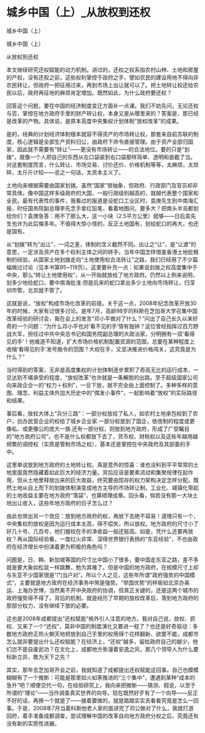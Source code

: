 # 城乡中国（上）_从放权到还权

城乡中国（上）

城乡中国（上）

从放权到还权

本文继续研究还权赋能的动力机制。讲过的，还权之权系指农村山林、土地和房屋的产权，没有还权之前，这些权利掌控于政府之手，譬如农民的建设用地不得向非农民转让，但政府一把征用过来，再到市场上出让就可以了。把土地转让权还给农民以后，政府再征地的麻烦肯定增加。既然如此，为什么政府要还权？

回答这个问题，要在中国的经济制度变迁方面补一点课。我们不妨先问，无论还权与否，掌控在地方政府手里的财产转让权，本身又是从哪里来的？答案是，那已经是改革的产物。具体说，是原本高度中央集权计划体制“放权改革”的成果。

是的，经典的计划经济体制根本就容不得资产的市场转让权。那套来自前苏联的制度，核心逻辑是全部生产资料归公，由政府下命令直接管理。由于资产全部归国家，因此就不需要有“转让”——更没有市场转让——的合法地位。要的只是“划拨”，就像一个人把自己的东西从左口袋装到右口袋那样简单、透明和直截了当。对这套制度而言，什么转让、市场交易、讨价还价、价格机制等等，太麻烦，太琐碎，太斤斤计较——总之一句话，太资本主义了。

土地向来根据需要由国家划拨。虽然“国家”很抽象，但政府、行政部门及官员却非常具体。像中国这样多级政府的大国，一般行政级别越高的，就越代表整个国家和全民。最有代表性的事件，我看过的报道是设蛇口工业区时，袁庚先生到中南海汇报，时任国务院副总理李先念手拿红铅笔，看着地图问，要多大？把南头半岛都划给你们？袁庚急答：用不了那么大，这一小块（2.5平方公里）就够——日后袁先生也许为此后悔多年。不值得大惊小怪的，反正土地国有，划给蛇口的再大，也还是国有。

从“划拨”转为“出让”，一词之差，体制的含义截然不同。出让之“让”，是“让渡”的意思，一定涉及资产在多个权利主体之间的转手。当年中国怎样借鉴香港土地批租制的经验，从国家土地划拨走向“土地使用权合法转让”之路，我们已经用了不少篇幅做过讨论（见本书第95~119页）。这里要补充一点：如果说划拨之权高度集中于中央，那么“转让土地使用权”，从一开始就放给了地方政府。仍然以上例来说明，划多少地给蛇口，要中南海批准.但是后来的蛇口拿出多少土地向市场转让，归深圳市管，北京就不管了。

这就是说，“放权”构成市场化改革的前提。关于这一点，2008年纪念改革开放30年的时候，大家有过很多讨论。是年7月，高龄98岁的科斯在芝加哥大学召集中国改革经验的研讨会，我在会上的发言“邓小平做对了什么？”问出了自己长久以来好奇的一个问题：“为什么邓小平也对‘看不见的手’情有独钟？这位曾经指挥过百万野战大军，担任过中共中央总书记和国务院副总理的大政治家，分明拥有一双‘看得见的手’！他难道不知道，扩大市场价格机制配置资源的范围，总要在某种程度上收缩‘看得见的手’发号施令的范围？大权在手，又坚决推进价格闯关，这究竟是为什么？”

当时得到的答案，无非是高度集权的计划体制逐步累积了奇高无比的运行成本，一旦达到不堪承受的程度，“放权改革”也许就是一条解脱的出路。至于超级国家公司向来政企合一的“权力＋权利”，一旦下放，就不完全由上面控制了。多种多样的意图、理念、利益主体外加大历史中的“偶发小事件”，一起影响着“放权”的实际路径和结果。

事后看，放权大体上“兵分三路”：一部分权放给了私人，如农村土地承包权到了农户，创办民营企业的权给了城乡企业家.一部分权放到了国企，依改制的程度或更像私、或更像公的庞大一族.还有一部分权，则放到地方政府，形成了广受瞩目的“地方政府公司”。也不是什么权都放下去了，货币权、财税权以及这些年越用越频繁的调控权（实质是管制市场之权），基本还是掌控在中央政府及其部委的手中。

这里单说放到地方政府的土地转让权。真是意外的惊喜：谁也没料到平平常常的土地里面竟然隐藏着如此巨大的经济力量。背后应该是要素流动和集聚规律在起作用，但从土地里释放出来的巨大收益，终究要由现存的权力架构决定怎样分配。既然土地从自上而下的划拨体制演变成地方主导的市场转让制，工业化、城镇化带起的土地收益主要在地方政府“落袋”，也算顺理成章。回头看，倘若没有那一大块土地出让收入，这些年地方政府的日子怎么过？

由此也带出另一个效应：放到地方政府的权，再放下去绝不容易！道理只有一个，中央集权的放权是因为运行成本太高，得不偿失，所以放权。地方政府的尺寸小了好几十号、几百号，他们握权在手的净收益一般还挺高。如是，凭什么还要再放权？再从国际经验看，一度红火非常、深得世界银行表扬的“东亚经验”，不也由政府在经济增长中扮演着更为积极的角色吗？

问题是，日、韩、新加坡等国的尺寸比中国小了很多，要中国走东亚之路，差不多就是要大象如松鼠一样跳舞，勉为其难了。但是中国的地方政府，在规模尺寸上却与东亚不少国家很是“门当户对”。所以个人之见，这些年所谓“政府强势的中国模式”，主要就是地方政府在经济事务中煞是强势。“举国优势”的样板如北京办奥运、上海办世博，当然离不开中央政府的协调，但真正关键的，还是这两个城市的政府强势得不得了。背后的机制，就是经历了早期的放权改革后，落到地方政府的那部分权力，没有继续下放的必要。

这也是2008年成都提出“还权赋能”格外引人注意的地方。我对自己说，放权、抓权、又来了一个“还权”，莫非中国的制度演化又要进一程了？也还是好奇驱动：多数地方政府正热火朝天地把放到自己手里的权用得个花样翻新、欲罢不能，成都市怎么就非要提出什么还权赋能？在经济上，“还权”越多，留给政府自己的越少，他们岂不是自废武功？在文化上，成都地方弥漫着安逸之风，那几个领导人为什么要标新立异，敢为天下之先？

其实，那年去芝加哥开会之前，我就知道了成都提出还权赋能这回事。自己也模模糊糊有了一个推断：可能是那里如火如荼推进的“三个集中”，遭遇到某种“成本的急升”吧？顺便交代一句，在经验研究上，我向来把推断——猜测、假说，以至于所谓的“理论”——当作调查真实世界的向导。现在既然好歹有了一个向导——反正不好的话，再换一个就是了——接着要做的，就是踏踏实实去看看究竟是怎么一回事。于是，2008年7月当着科斯他老人家的面讲完了邓公做对了什么，我就打道回府，着手准备成都调查，尝试理解中国的改革自向地方政府分权之后，究竟还有没有新的实质性进展。